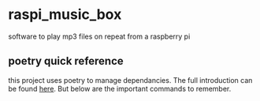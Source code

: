 # raspi_music_box
software to play mp3 files on repeat from a raspberry pi


## poetry quick reference 

this project uses poetry to manage dependancies. The full introduction can be found [here](https://python-poetry.org/docs/). But below are the important commands to remember. 

